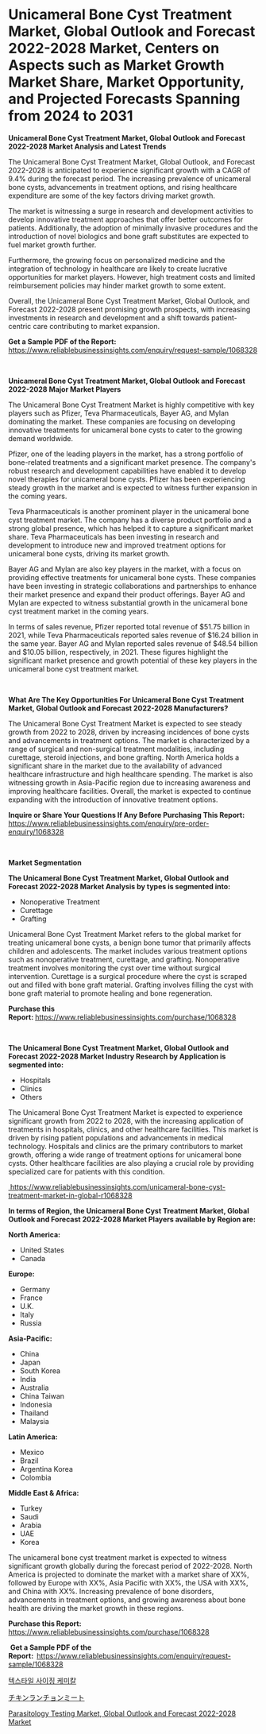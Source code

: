 <p><h1>Unicameral Bone Cyst Treatment Market, Global Outlook and Forecast 2022-2028 Market, Centers on Aspects such as Market Growth Market Share, Market Opportunity, and Projected Forecasts Spanning from 2024 to 2031</h1></p><p><strong>Unicameral Bone Cyst Treatment Market, Global Outlook and Forecast 2022-2028 Market Analysis and Latest Trends</strong></p>
<p><p>The Unicameral Bone Cyst Treatment Market, Global Outlook, and Forecast 2022-2028 is anticipated to experience significant growth with a CAGR of 9.4% during the forecast period. The increasing prevalence of unicameral bone cysts, advancements in treatment options, and rising healthcare expenditure are some of the key factors driving market growth.</p><p>The market is witnessing a surge in research and development activities to develop innovative treatment approaches that offer better outcomes for patients. Additionally, the adoption of minimally invasive procedures and the introduction of novel biologics and bone graft substitutes are expected to fuel market growth further.</p><p>Furthermore, the growing focus on personalized medicine and the integration of technology in healthcare are likely to create lucrative opportunities for market players. However, high treatment costs and limited reimbursement policies may hinder market growth to some extent.</p><p>Overall, the Unicameral Bone Cyst Treatment Market, Global Outlook, and Forecast 2022-2028 present promising growth prospects, with increasing investments in research and development and a shift towards patient-centric care contributing to market expansion.</p></p>
<p><strong>Get a Sample PDF of the Report:&nbsp;</strong> <a href="https://www.reliablebusinessinsights.com/enquiry/request-sample/1068328">https://www.reliablebusinessinsights.com/enquiry/request-sample/1068328</a></p>
<p>&nbsp;</p>
<p><strong>Unicameral Bone Cyst Treatment Market, Global Outlook and Forecast 2022-2028 Major Market Players</strong></p>
<p><p>The Unicameral Bone Cyst Treatment Market is highly competitive with key players such as Pfizer, Teva Pharmaceuticals, Bayer AG, and Mylan dominating the market. These companies are focusing on developing innovative treatments for unicameral bone cysts to cater to the growing demand worldwide.</p><p>Pfizer, one of the leading players in the market, has a strong portfolio of bone-related treatments and a significant market presence. The company's robust research and development capabilities have enabled it to develop novel therapies for unicameral bone cysts. Pfizer has been experiencing steady growth in the market and is expected to witness further expansion in the coming years.</p><p>Teva Pharmaceuticals is another prominent player in the unicameral bone cyst treatment market. The company has a diverse product portfolio and a strong global presence, which has helped it to capture a significant market share. Teva Pharmaceuticals has been investing in research and development to introduce new and improved treatment options for unicameral bone cysts, driving its market growth.</p><p>Bayer AG and Mylan are also key players in the market, with a focus on providing effective treatments for unicameral bone cysts. These companies have been investing in strategic collaborations and partnerships to enhance their market presence and expand their product offerings. Bayer AG and Mylan are expected to witness substantial growth in the unicameral bone cyst treatment market in the coming years.</p><p>In terms of sales revenue, Pfizer reported total revenue of $51.75 billion in 2021, while Teva Pharmaceuticals reported sales revenue of $16.24 billion in the same year. Bayer AG and Mylan reported sales revenue of $48.54 billion and $10.05 billion, respectively, in 2021. These figures highlight the significant market presence and growth potential of these key players in the unicameral bone cyst treatment market.</p></p>
<p>&nbsp;</p>
<p><strong>What Are The Key Opportunities For Unicameral Bone Cyst Treatment Market, Global Outlook and Forecast 2022-2028 Manufacturers?</strong></p>
<p><p>The Unicameral Bone Cyst Treatment Market is expected to see steady growth from 2022 to 2028, driven by increasing incidences of bone cysts and advancements in treatment options. The market is characterized by a range of surgical and non-surgical treatment modalities, including curettage, steroid injections, and bone grafting. North America holds a significant share in the market due to the availability of advanced healthcare infrastructure and high healthcare spending. The market is also witnessing growth in Asia-Pacific region due to increasing awareness and improving healthcare facilities. Overall, the market is expected to continue expanding with the introduction of innovative treatment options.</p></p>
<p><strong>Inquire or Share Your Questions If Any Before Purchasing This Report:</strong> <a href="https://www.reliablebusinessinsights.com/enquiry/pre-order-enquiry/1068328">https://www.reliablebusinessinsights.com/enquiry/pre-order-enquiry/1068328</a></p>
<p>&nbsp;</p>
<p><strong>Market Segmentation</strong></p>
<p><strong>The Unicameral Bone Cyst Treatment Market, Global Outlook and Forecast 2022-2028 Market Analysis by types is segmented into:</strong></p>
<p><ul><li>Nonoperative Treatment</li><li>Curettage</li><li>Grafting</li></ul></p>
<p><p>Unicameral Bone Cyst Treatment Market refers to the global market for treating unicameral bone cysts, a benign bone tumor that primarily affects children and adolescents. The market includes various treatment options such as nonoperative treatment, curettage, and grafting. Nonoperative treatment involves monitoring the cyst over time without surgical intervention. Curettage is a surgical procedure where the cyst is scraped out and filled with bone graft material. Grafting involves filling the cyst with bone graft material to promote healing and bone regeneration.</p></p>
<p><strong>Purchase this Report:&nbsp;</strong><a href="https://www.reliablebusinessinsights.com/purchase/1068328">https://www.reliablebusinessinsights.com/purchase/1068328</a></p>
<p>&nbsp;</p>
<p><strong>The Unicameral Bone Cyst Treatment Market, Global Outlook and Forecast 2022-2028 Market Industry Research by Application is segmented into:</strong></p>
<p><ul><li>Hospitals</li><li>Clinics</li><li>Others</li></ul></p>
<p><p>The Unicameral Bone Cyst Treatment Market is expected to experience significant growth from 2022 to 2028, with the increasing application of treatments in hospitals, clinics, and other healthcare facilities. This market is driven by rising patient populations and advancements in medical technology. Hospitals and clinics are the primary contributors to market growth, offering a wide range of treatment options for unicameral bone cysts. Other healthcare facilities are also playing a crucial role by providing specialized care for patients with this condition.</p></p>
<p><a href="https://www.reliablebusinessinsights.com/unicameral-bone-cyst-treatment-market-in-global-r1068328">&nbsp;https://www.reliablebusinessinsights.com/unicameral-bone-cyst-treatment-market-in-global-r1068328</a></p>
<p><strong>In terms of Region, the Unicameral Bone Cyst Treatment Market, Global Outlook and Forecast 2022-2028 Market Players available by Region are:</strong></p>
<p>
    <p> <strong> North America: </strong>
        <ul>
            <li>United States</li>
            <li>Canada</li>
        </ul>
        </p> 
    <p> <strong> Europe: </strong>
        <ul>
            <li>Germany</li>
            <li>France</li>
            <li>U.K.</li>
            <li>Italy</li>
            <li>Russia</li>
        </ul>
        </p> 
    <p> <strong> Asia-Pacific: </strong>
        <ul>
            <li>China</li>
            <li>Japan</li>
            <li>South Korea</li>
            <li>India</li>
            <li>Australia</li>
            <li>China Taiwan</li>
            <li>Indonesia</li>
            <li>Thailand</li>
            <li>Malaysia</li>
        </ul>
        </p> 
    <p> <strong> Latin America: </strong>
        <ul>
            <li>Mexico</li>
            <li>Brazil</li>
            <li>Argentina Korea</li>
            <li>Colombia</li>
        </ul>
        </p> 
    <p> <strong> Middle East & Africa: </strong>
        <ul>
            <li>Turkey</li>
            <li>Saudi</li>
            <li>Arabia</li>
            <li>UAE</li>
            <li>Korea</li>
        </ul>
    </p>
    </p>
<p><p>The unicameral bone cyst treatment market is expected to witness significant growth globally during the forecast period of 2022-2028. North America is projected to dominate the market with a market share of XX%, followed by Europe with XX%, Asia Pacific with XX%, the USA with XX%, and China with XX%. Increasing prevalence of bone disorders, advancements in treatment options, and growing awareness about bone health are driving the market growth in these regions.</p></p>
<p><strong>Purchase this Report: </strong><a href="https://www.reliablebusinessinsights.com/purchase/1068328">https://www.reliablebusinessinsights.com/purchase/1068328</a></p>
<p>&nbsp;<strong>Get a Sample PDF of the Report:&nbsp;&nbsp;</strong><a href="https://www.reliablebusinessinsights.com/enquiry/request-sample/1068328">https://www.reliablebusinessinsights.com/enquiry/request-sample/1068328</a></p>
<p><strong></strong></p>
<p><p><a href="https://github.com/oajzkywllm460/Market-Research-Report-List-2/blob/main/731050778911.md">텍스타일 사이징 케미칼</a></p><p><a href="https://medium.com/@s.guest01/%E9%B6%8F%E3%83%A9%E3%83%B3%E3%83%81%E3%83%A7%E3%83%B3%E3%83%9F%E3%83%BC%E3%83%88%E5%B8%82%E5%A0%B4-2031%E5%B9%B4%E3%81%BE%E3%81%A7%E3%81%AE%E3%83%88%E3%83%AC%E3%83%B3%E3%83%89-%E4%BA%88%E6%B8%AC-%E7%AB%B6%E4%BA%89%E5%88%86%E6%9E%90-3a2c359789cb">チキンランチョンミート</a></p><p><a href="https://github.com/CliffMedina6/Market-Research-Report-List-4/blob/main/parasitology-testing-market-global-outlook-and-forecast-2022-2028-market.md">Parasitology Testing Market, Global Outlook and Forecast 2022-2028 Market</a></p></p>